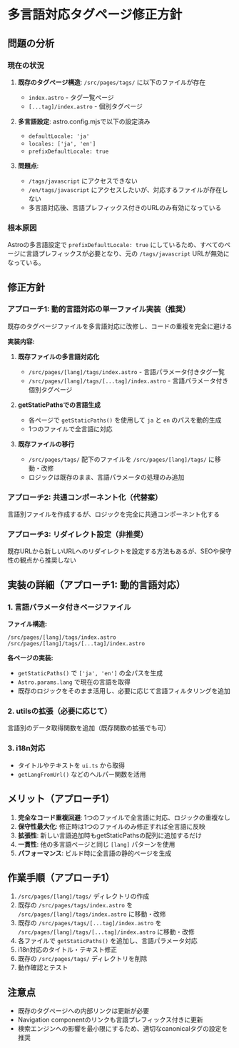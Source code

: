 # 多言語対応タグページ修正方針

## 問題の分析

### 現在の状況
1. **既存のタグページ構造**: `/src/pages/tags/` に以下のファイルが存在
   - `index.astro` - タグ一覧ページ
   - `[...tag]/index.astro` - 個別タグページ

2. **多言語設定**: astro.config.mjsで以下の設定済み
   - `defaultLocale: 'ja'`
   - `locales: ['ja', 'en']`
   - `prefixDefaultLocale: true`

3. **問題点**: 
   - `/tags/javascript` にアクセスできない
   - `/en/tags/javascript` にアクセスしたいが、対応するファイルが存在しない
   - 多言語対応後、言語プレフィックス付きのURLのみ有効になっている

### 根本原因
Astroの多言語設定で `prefixDefaultLocale: true` にしているため、すべてのページに言語プレフィックスが必要となり、元の `/tags/javascript` URLが無効になっている。

## 修正方針

### アプローチ1: 動的言語対応の単一ファイル実装（推奨）
既存のタグページファイルを多言語対応に改修し、コードの重複を完全に避ける

**実装内容:**
1. **既存ファイルの多言語対応化**
   - `/src/pages/[lang]/tags/index.astro` - 言語パラメータ付きタグ一覧
   - `/src/pages/[lang]/tags/[...tag]/index.astro` - 言語パラメータ付き個別タグページ

2. **getStaticPathsでの言語生成**
   - 各ページで `getStaticPaths()` を使用して `ja` と `en` のパスを動的生成
   - 1つのファイルで全言語に対応

3. **既存ファイルの移行**
   - `/src/pages/tags/` 配下のファイルを `/src/pages/[lang]/tags/` に移動・改修
   - ロジックは既存のまま、言語パラメータの処理のみ追加

### アプローチ2: 共通コンポーネント化（代替案）
言語別ファイルを作成するが、ロジックを完全に共通コンポーネント化する

### アプローチ3: リダイレクト設定（非推奨）
既存URLから新しいURLへのリダイレクトを設定する方法もあるが、SEOや保守性の観点から推奨しない

## 実装の詳細（アプローチ1: 動的言語対応）

### 1. 言語パラメータ付きページファイル
**ファイル構造:**
```
/src/pages/[lang]/tags/index.astro
/src/pages/[lang]/tags/[...tag]/index.astro
```

**各ページの実装:**
- `getStaticPaths()` で `['ja', 'en']` の全パスを生成
- `Astro.params.lang` で現在の言語を取得
- 既存のロジックをそのまま活用し、必要に応じて言語フィルタリングを追加

### 2. utilsの拡張（必要に応じて）
言語別のデータ取得関数を追加（既存関数の拡張でも可）

### 3. i18n対応
- タイトルやテキストを `ui.ts` から取得
- `getLangFromUrl()` などのヘルパー関数を活用

## メリット（アプローチ1）
1. **完全なコード重複回避**: 1つのファイルで全言語に対応、ロジックの重複なし
2. **保守性最大化**: 修正時は1つのファイルのみ修正すれば全言語に反映
3. **拡張性**: 新しい言語追加時もgetStaticPathsの配列に追加するだけ
4. **一貫性**: 他の多言語ページと同じ `[lang]` パターンを使用
5. **パフォーマンス**: ビルド時に全言語の静的ページを生成

## 作業手順（アプローチ1）
1. `/src/pages/[lang]/tags/` ディレクトリの作成
2. 既存の `/src/pages/tags/index.astro` を `/src/pages/[lang]/tags/index.astro` に移動・改修
3. 既存の `/src/pages/tags/[...tag]/index.astro` を `/src/pages/[lang]/tags/[...tag]/index.astro` に移動・改修
4. 各ファイルで `getStaticPaths()` を追加し、言語パラメータ対応
5. i18n対応のタイトル・テキスト修正
6. 既存の `/src/pages/tags/` ディレクトリを削除
7. 動作確認とテスト

## 注意点
- 既存のタグページへの内部リンクは更新が必要
- Navigation componentのリンクも言語プレフィックス付きに更新
- 検索エンジンへの影響を最小限にするため、適切なcanonicalタグの設定を推奨
